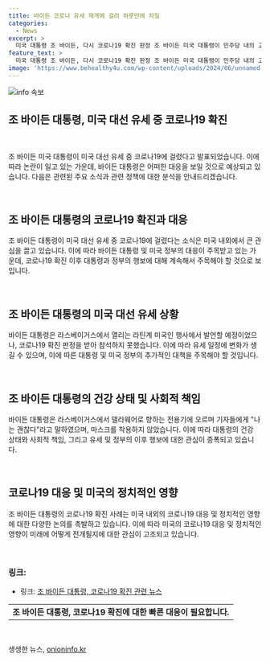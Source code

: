 ```yaml
---
title: 바이든 코로나 유세 재개에 걸려 하룻만에 차질
categories:
  - News
excerpt: >
  미국 대통령 조 바이든, 다시 코로나19 확진 판정 조 바이든 미국 대통령이 민주당 내의 고령 논란과 함께 코로나19에 재차 걸려 유세 일정에 차질을 겪었다. 라스베이거스에서의 행사 참석을 취소하고 직무를 수행하기 위해 델라웨어로 돌아간 바이든 대통령은 나는 괜찮다며 자가 격리 중이라고 밝혔다. 미국 내외에서 큰 관심을 받고 있는 상황이다.
feature_text: >
  미국 대통령 조 바이든, 다시 코로나19 확진 판정 조 바이든 미국 대통령이 민주당 내의 고령 논란과 함께 코로나19에 재차 걸려 유세 일정에 차질을 겪었다. 라스베이거스에서의 행사 참석을 취소하고 직무를 수행하기 위해 델라웨어로 돌아간 바이든 대통령은 나는 괜찮다며 자가 격리 중이라고 밝혔다. 미국 내외에서 큰 관심을 받고 있는 상황이다.
image: 'https://www.behealthy4u.com/wp-content/uploads/2024/06/unnamed-file.png'
---
```


<p><img src="https://www.behealthy4u.com/wp-content/uploads/2024/06/unnamed-file.png" alt="info 속보" /></p>

<h2 data-ke-size="size26">조 바이든 대통령, 미국 대선 유세 중 코로나19 확진</h2>

<p data-ke-size="size16">&nbsp;</p>

<p>조 바이든 미국 대통령이 미국 대선 유세 중 코로나19에 걸렸다고 발표되었습니다. 이에 따라 논란이 일고 있는 가운데, 바이든 대통령은 어떠한 대응을 보일 것으로 예상되고 있습니다. 다음은 관련된 주요 소식과 관련 정책에 대한 분석을 안내드리겠습니다.</p>

<p data-ke-size="size16">&nbsp;</p>

<h2 data-ke-size="size26">조 바이든 대통령의 코로나19 확진과 대응</h2>

<p data-ke-size="size16">조 바이든 대통령이 미국 대선 유세 중 코로나19에 걸렸다는 소식은 미국 내외에서 큰 관심을 끌고 있습니다. 이에 따라 바이든 대통령 및 미국 정부의 대응이 주목받고 있는 가운데, 코로나19 확진 이후 대통령과 정부의 행보에 대해 계속해서 주목해야 할 것으로 보입니다.</p>

<p data-ke-size="size16">&nbsp;</p>

<h2 data-ke-size="size26">조 바이든 대통령의 미국 대선 유세 상황</h2>

<p data-ke-size="size16">바이든 대통령은 라스베이거스에서 열리는 라틴계 미국인 행사에서 발언할 예정이었으나, 코로나19 확진 판정을 받아 참석하지 못했습니다. 이에 따라 유세 일정에 변화가 생길 수 있으며, 이에 따른 대통령 및 미국 정부의 추가적인 대책을 주목해야 할 것입니다.</p>

<p data-ke-size="size16">&nbsp;</p>

<h2 data-ke-size="size26">조 바이든 대통령의 건강 상태 및 사회적 책임</h2>

<p data-ke-size="size16">바이든 대통령은 라스베이거스에서 델라웨어로 향하는 전용기에 오르며 기자들에게 "나는 괜찮다"라고 말하였으며, 마스크를 착용하지 않았습니다. 이에 따라 대통령의 건강 상태와 사회적 책임, 그리고 유세 및 정부의 이후 행보에 대한 관심이 증폭되고 있습니다.</p>

<p data-ke-size="size16">&nbsp;</p>

<h2 data-ke-size="size26">코로나19 대응 및 미국의 정치적인 영향</h2>

<p data-ke-size="size16">조 바이든 대통령의 코로나19 확진 사례는 미국 내외의 코로나19 대응 및 정치적인 영향에 대한 다양한 논의를 촉발하고 있습니다. 이에 따라 미국의 코로나19 대응 및 정치적인 영향이 미래에 어떻게 전개될지에 대한 관심이 고조되고 있습니다.</p>

<p data-ke-size="size16">&nbsp;</p>

<h3>링크:</h3>

<ul>
    <li>링크: <a href="https://www.reuters.com/world/us/us-president-biden-gets-covid-19-test-after-top-adviser-infected-2022-10-31/">조 바이든 대통령, 코로나19 확진 관련 뉴스</a></li>
</ul>

<p data-ke-size="size16"></p>

<table>
    <tbody>
        <tr>
            <td style="text-align: center; height: 17px;"><b>조 바이든 대통령, 코로나19 확진에 대한 빠른 대응이 필요합니다.</b></td>
        </tr>
    </tbody>
</table>

<p data-ke-size="size16">&nbsp;</p>
생생한 뉴스, <a href="https://onioninfo.kr" rel="dofollow">onioninfo.kr</a>


